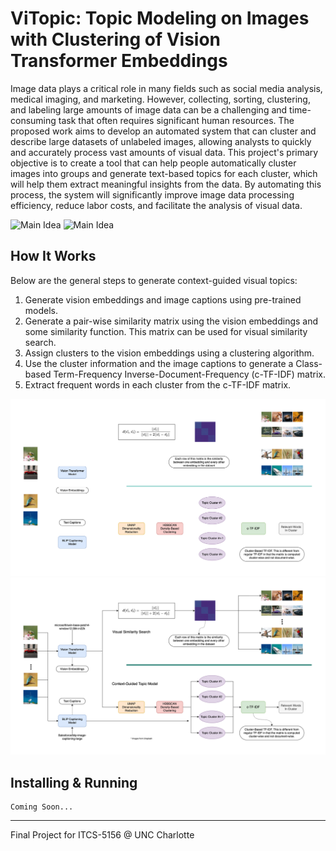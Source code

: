 # ViTopic: Topic Modeling on Images with Clustering of Vision Transformer Embeddings

Image data plays a critical role in many fields such as social media analysis, medical imaging, and marketing. However, collecting, sorting, clustering, and labeling large amounts of image data can be a challenging and time-consuming task that often requires significant human resources. The proposed work aims to develop an automated system that can cluster and describe large datasets of unlabeled images, allowing analysts to quickly and accurately process vast amounts of visual data. This project's primary objective is to create a tool that can help people automatically cluster images into groups and generate text-based topics for each cluster, which will help them extract meaningful insights from the data. By automating this process, the system will significantly improve image data processing efficiency, reduce labor costs, and facilitate the analysis of visual data.

![Main Idea](./docs/main-idea-dark-mode.png#gh-dark-mode-only)
![Main Idea](./docs/main-idea-light-mode.png#gh-light-mode-only)

## How It Works
Below are the general steps to generate context-guided visual topics:
1. Generate vision embeddings and image captions using pre-trained models.
2. Generate a pair-wise similarity matrix using the vision embeddings and some similarity function. This matrix can be used for visual similarity search.
3. Assign clusters to the vision embeddings using a clustering algorithm.
4. Use the cluster information and the image captions to generate a Class-based Term-Frequency Inverse-Document-Frequency (c-TF-IDF) matrix.
5. Extract frequent words in each cluster from the c-TF-IDF matrix.

![Main Idea](./docs/model-pipeline-dark-mode.png#gh-dark-mode-only)
![Main Idea](./docs/model-pipeline-light-mode.png#gh-light-mode-only)

## Installing & Running
```
Coming Soon...
```

---
Final Project for ITCS-5156 @ UNC Charlotte

